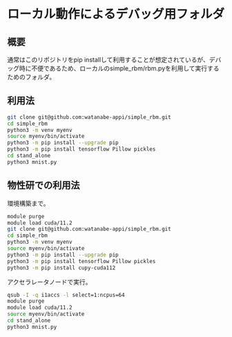 # ローカル動作によるデバッグ用フォルダ

## 概要

通常はこのリポジトリをpip installして利用することが想定されているが、デバッグ時に不便であるため、ローカルのsimple_rbm/rbm.pyを利用して実行するためのフォルダ。

## 利用法

```sh
git clone git@github.com:watanabe-appi/simple_rbm.git 
cd simple_rbm
python3 -m venv myenv 
source myenv/bin/activate
python3 -m pip install --upgrade pip
python3 -m pip install tensorflow Pillow pickles
cd stand_alone
python3 mnist.py
```

## 物性研での利用法

環境構築まで。

```sh
module purge
module load cuda/11.2
git clone git@github.com:watanabe-appi/simple_rbm.git 
cd simple_rbm
python3 -m venv myenv 
source myenv/bin/activate
python3 -m pip install --upgrade pip
python3 -m pip install tensorflow Pillow pickles
python3 -m pip install cupy-cuda112
```

アクセラレータノードで実行。

```sh
qsub -I -q i1accs -l select=1:ncpus=64
module purge
module load cuda/11.2
source myenv/bin/activate
cd stand_alone
python3 mnist.py
```